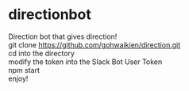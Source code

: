 # directionbot
Direction bot that gives direction!\
git clone https://github.com/gohwaikien/direction.git \
cd into the directory\
modify the token into the Slack Bot User Token\
npm start\
enjoy!
